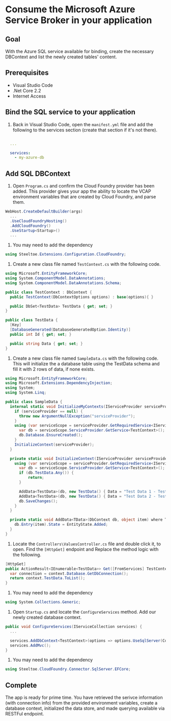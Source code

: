 # Consume the Microsoft Azure Service Broker in your application

## Goal

With the Azure SQL service available for binding, create the necessary DBContext and list the newly created tables' content.

## Prerequisites

- Visual Studio Code
- .Net Core 2.2
- Internet Access

## Bind the SQL service to your application

1. Back in Visual Studio Code, open the `manifest.yml` file and add the following to the services section (create that section if it's not there).
  ```yml
  
    ...

    services:
      - my-azure-db
  ```

## Add SQL DBContext

1. Open `Program.cs` and confirm the Cloud Foundry provider has been added. This provider gives your app the ability to locate the VCAP environment variables that are created by Cloud Foundry, and parse them.
  ```cs
  WebHost.CreateDefaultBuilder(args)
    ...
    .UseCloudFoundryHosting()
    .AddCloudFoundry()
    .UseStartup<Startup>()
    ...
  ```

1. You may need to add the dependency
  ```cs
  using Steeltoe.Extensions.Configuration.CloudFoundry;
  ```

1. Create a new class file named `TestContext.cs` with the following code.
  ```cs
  using Microsoft.EntityFrameworkCore;
  using System.ComponentModel.DataAnnotations;
  using System.ComponentModel.DataAnnotations.Schema;
  ```
  ```cs
  public class TestContext : DbContext {
    public TestContext(DbContextOptions options) : base(options){ }

    public DbSet<TestData> TestData { get; set; }
  }

  public class TestData {
    [Key]
    [DatabaseGenerated(DatabaseGeneratedOption.Identity)]
    public int Id { get; set; }

    public string Data { get; set; }
  }
  ```

1. Create a new class file named `SampleData.cs` with the following code. This will initialize the a database table using the TestData schema and fill it with 2 rows of data, if none exists.
  ```cs
  using Microsoft.EntityFrameworkCore;
  using Microsoft.Extensions.DependencyInjection;
  using System;
  using System.Linq;
  ```
  ```cs
  public class SampleData {
    internal static void InitializeMyContexts(IServiceProvider serviceProvider) {
      if (serviceProvider == null) {
        throw new ArgumentNullException("serviceProvider");
      }
      using (var serviceScope = serviceProvider.GetRequiredService<IServiceScopeFactory>().CreateScope()) {
        var db = serviceScope.ServiceProvider.GetService<TestContext>();
        db.Database.EnsureCreated();
      }
      InitializeContext(serviceProvider);
    }

    private static void InitializeContext(IServiceProvider serviceProvider) {
      using (var serviceScope = serviceProvider.GetRequiredService<IServiceScopeFactory>().CreateScope()) {
        var db = serviceScope.ServiceProvider.GetService<TestContext>();
        if (db.TestData.Any()) {
            return;
        }

        AddData<TestData>(db, new TestData() { Data = "Test Data 1 - TestContext " });
        AddData<TestData>(db, new TestData() { Data = "Test Data 2 - TestContext " });
        db.SaveChanges();
      }
    }

    private static void AddData<TData>(DbContext db, object item) where TData: class {
      db.Entry(item).State = EntityState.Added;
    }
  }
  ```

1. Locate the `Controllers\ValuesController.cs` file and double click it, to open. Find the `[HttpGet]` endpoint and Replace the method logic with the following.
  ```cs
  [HttpGet]
  public ActionResult<IEnumerable<TestData>> Get([FromServices] TestContext context) {
    var connection = context.Database.GetDbConnection();
    return context.TestData.ToList();
  }
  ```

1. You may need to add the dependency
  ```cs
  using System.Collections.Generic;
  ```

1. Open `Startup.cs` and locate the `ConfigureServices` method. Add our newly created database context.
  ```cs
  public void ConfigureServices(IServiceCollection services) {
    ...

    services.AddDbContext<TestContext>(options => options.UseSqlServer(Configuration));
    services.AddMvc();
  }
  ```

1. You may need to add the dependency
  ```cs
  using Steeltoe.CloudFoundry.Connector.SqlServer.EFCore;
  ```

## Complete

The app is ready for prime time. You have retrieved the serivce information (with connection info) from the provided environment variables, create a database context, initialized the data store, and made querying available via RESTFul endpoint.
